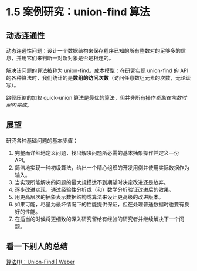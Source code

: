 # 1.5 案例研究：union-find 算法

## 动态连通性

动态连通性问题：设计一个数据结构来保存程序已知的所有整数对的足够多的信息，并用它们来判断一对新对象是否是相连的。

解决该问题的算法被称为 union-find。成本模型：在研究实现 union-find 的 API 的各种算法时，我们统计的是**数组的访问次数**（访问任意数组元素的次数，无论读写）。

路径压缩的加权 quick-union 算法是最优的算法，但并非所有操作*都能在常数时间内完成*。

## 展望

研究各种基础问题的基本步骤：

1. 完整而详细地定义问题，找出解决问题所必需的基本抽象操作并定义一份 API。
2. 简洁地实现一种初级算法，给出一个精心组织的开发用例并使用实际数据作为输入。
3. 当实现所能解决的问题的最大规模达不到期望时决定改进还是放弃。
4. 逐步改进实现，通过经验性分析或（和）数学分析验证改进后的效果。
5. 用更高层次的抽象表示数据结构或算法来设计更高级的改进版本。
6. 如果可能，尽量为最坏情况下的性能提供保证，但在处理普通数据时也要有良好的性能。
7. 在适当的时候将更细致的深入研究留给有经验的研究者并继续解决下一个问题。

## 看一下别人的总结

[算法(1)：Union-Find | Weber](http://binweber.top/2018/02/15/algs_1/)
